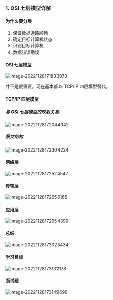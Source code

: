 ### 1. OSI 七层模型详解

#### 为什么要分层

1. 保证数据通路顺畅
2. 确定目标计算机状态
3. 识别目标计算机
4. 数据错误勘误

#### OSI 七层模型

![image-20221128171833073](https://picture.lanlance.cn/i/2022/11/28/63847ceaa7cf4.png) 

并不是很重要，现在基本都以 TCP/IP 四层模型替代。

#### TCP/IP 四层模型

##### 与 OSI 七层模型的映射关系

![image-20221128172044342](https://picture.lanlance.cn/i/2022/11/28/63847d6cc7d6b.png)

##### 报文结构

![image-20221128172304224](https://picture.lanlance.cn/i/2022/11/28/63847df8878b5.png)

#### 网络层

![image-20221128172524547](https://picture.lanlance.cn/i/2022/11/28/63847e84cb278.png)

#### 传输层

![image-20221128172656165](https://picture.lanlance.cn/i/2022/11/28/63847ee06f04f.png)

#### 应用层

![image-20221128172954399](https://picture.lanlance.cn/i/2022/11/28/63847f92a961c.png)

#### 总结

![image-20221128173025434](https://picture.lanlance.cn/i/2022/11/28/63847fb1b3c6f.png)

#### 学习目标

![image-20221128173132178](https://picture.lanlance.cn/i/2022/11/28/63847ff474d10.png)

#### 面试题

![image-20221128173149696](https://picture.lanlance.cn/i/2022/11/28/63848005ee3de.png)